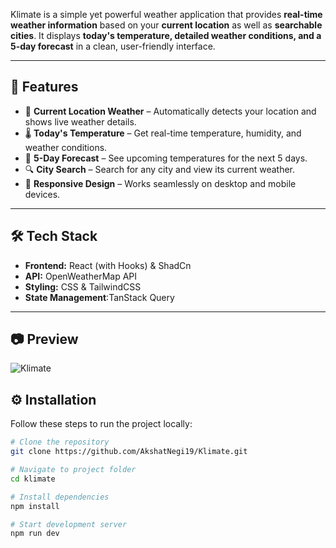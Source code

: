 Klimate is a simple yet powerful weather application that provides **real-time weather information** based on your **current location** as well as **searchable cities**. It displays **today's temperature, detailed weather conditions, and a 5-day forecast** in a clean, user-friendly interface.  

---

## 🚀 Features  

- 📍 **Current Location Weather** – Automatically detects your location and shows live weather details.  
- 🌡️ **Today's Temperature** – Get real-time temperature, humidity, and weather conditions.  
- 📅 **5-Day Forecast** – See upcoming temperatures for the next 5 days.  
- 🔍 **City Search** – Search for any city and view its current weather.  
- 🎨 **Responsive Design** – Works seamlessly on desktop and mobile devices.  

---

## 🛠️ Tech Stack  

- **Frontend:** React (with Hooks) & ShadCn
- **API:** OpenWeatherMap API  
- **Styling:** CSS & TailwindCSS
- **State Management**:TanStack Query

---

## 📷 Preview  

![Klimate](https://github.com/user-attachments/assets/c4bb9d0e-a2fb-4c50-bc4f-3df92a07a705)

## ⚙️ Installation  

Follow these steps to run the project locally:  

```bash
# Clone the repository
git clone https://github.com/AkshatNegi19/Klimate.git

# Navigate to project folder
cd klimate

# Install dependencies
npm install

# Start development server
npm run dev
